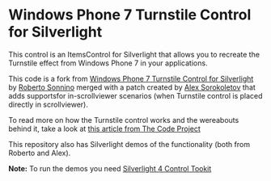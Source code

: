 Windows Phone 7 Turnstile Control for Silverlight
=================================================

This control is an ItemsControl for Silverlight that allows you to recreate the Turnstile effect from Windows Phone 7 in your applications.

This code is a fork from [Windows Phone 7 Turnstile Control for Silverlight](http://turnstile.codeplex.com) by [Roberto Sonnino](http://virtualdreams.com.br/blog) merged with a patch created by [Alex Sorokoletov](http://sorokoletov.com/2011/02/wp7-turnstile-and-tilt-effects/) that adds supportsfor in-scrollviewer scenarios (when Turnstile control is placed directly in scrollviewer). 

To read more on how the Turnstile control works and the wereabouts behind it, take a look at [this article from The Code Project](http://www.codeproject.com/Articles/117360/Windows-Phone-7-Turnstile-Control-for-Silverlight)

This repository also has Silverlight demos of the functionality (both from Roberto and Alex).

**Note:** To run the demos you need [Silverlight 4 Control Tookit](http://silverlight.codeplex.com/releases/view/43528)
